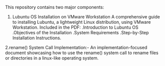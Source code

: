 This repository contains two major components: 



1. Lubuntu OS Installation on VMware Workstation  A comprehensive guide to installing Lubuntu, a lightweight Linux distribution, using VMware Workstation.                   Included in the PDF:       .Introduction to Lubuntu OS  .Objectives of the Installation  .System Requirements              .Step-by-Step Installation Instructions.






2.rename() System Call Implementation:- An implementation-focused document showcasing how to use the rename() system call to rename files or directories in a linux-like operating system.
